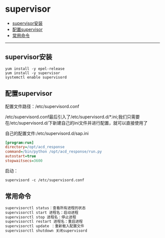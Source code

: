# supervisor

+ [supervisor安装](#supervisor安装)
+ [配置supervisor](#配置supervisor)
+ [常用命令](#常用命令)

___

## supervisor安装

```shell
yum install -y epel-release
yum install -y supervisor
systemctl enable supervisord
```

## 配置supervisor

配置文件路径：/etc/supervisord.conf

/etc/supervisord.conf最后引入了/etc/supervisord.d/*.ini;我们只需要在/etc/supervisord.d/下新建自己的ini文件并进行配置，就可以直接使用了

自己的配置文件:/etc/supervisord.d/sap.ini

```ini
[program:run]
directory=/opt/acd_response
command=/bin/python /opt/acd_response/run.py
autostart=true
stopwaitsecs=3600
```

启动：

```shell
supervisord -c /etc/supervisord.conf
```

## 常用命令

```txt
supervisorctl status：查看所有进程的状态
supervisorctl start 进程名：启动进程
supervisorctl stop 进程名：停止进程
supervisorctl restart 进程名：重启进程
supervisorctl update ：重新载入配置文件
supervisorctl shutdown 关闭supervisord
```

